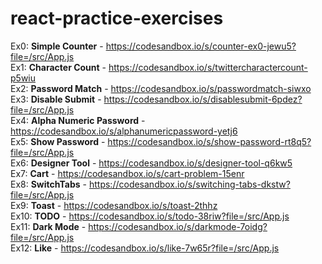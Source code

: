 # react-practice-exercises
   Ex0: **Simple Counter** - https://codesandbox.io/s/counter-ex0-jewu5?file=/src/App.js<br />
   Ex1: **Character Count** - https://codesandbox.io/s/twittercharactercount-p5wiu<br />
   Ex2: **Password Match** - https://codesandbox.io/s/passwordmatch-siwxo<br />
   Ex3: **Disable Submit** - https://codesandbox.io/s/disablesubmit-6pdez?file=/src/App.js<br />
   Ex4: **Alpha Numeric Password** - https://codesandbox.io/s/alphanumericpassword-yetj6<br />
   Ex5: **Show Password** - https://codesandbox.io/s/show-password-rt8q5?file=/src/App.js<br />
   Ex6: **Designer Tool** - https://codesandbox.io/s/designer-tool-q6kw5<br />
   Ex7: **Cart** - https://codesandbox.io/s/cart-problem-15enr<br />
   Ex8: **SwitchTabs** - https://codesandbox.io/s/switching-tabs-dkstw?file=/src/App.js<br />
   Ex9: **Toast** - https://codesandbox.io/s/toast-2thhz<br />
   Ex10: **TODO** - https://codesandbox.io/s/todo-38riw?file=/src/App.js<br />
   Ex11: **Dark Mode** - https://codesandbox.io/s/darkmode-7oidg?file=/src/App.js<br />
   Ex12: **Like** - https://codesandbox.io/s/like-7w65r?file=/src/App.js<br />

